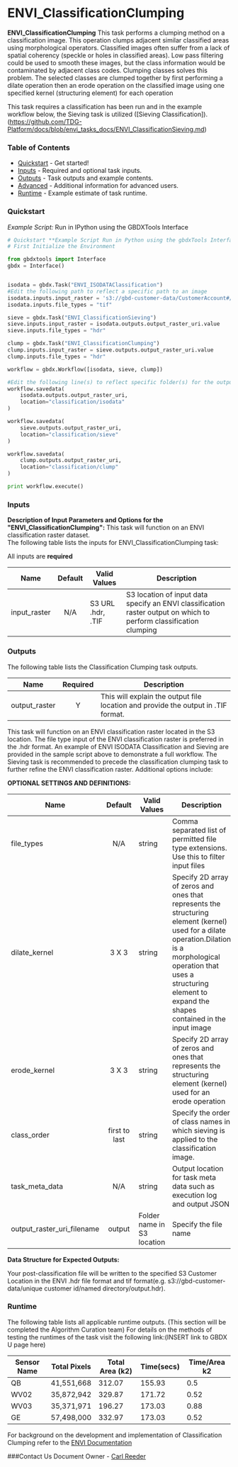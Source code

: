 # ENVI_ClassificationClumping

**ENVI_ClassificationClumping** This task performs a clumping method on a classification image. This operation clumps adjacent similar classified areas using morphological operators. Classified images often suffer from a lack of spatial coherency (speckle or holes in classified areas). Low pass filtering could be used to smooth these images, but the class information would be contaminated by adjacent class codes. Clumping classes solves this problem. The selected classes are clumped together by first performing a dilate operation then an erode operation on the classified image using one specified kernel (structuring element) for each operation

This task requires a classification has been run and in the example workflow below, the Sieving task is utilized ([Sieving Classification]). (https://github.com/TDG-Platform/docs/blob/envi_tasks_docs/ENVI_ClassificationSieving.md)

### Table of Contents
 * [Quickstart](#quickstart) - Get started!
 * [Inputs](#inputs) - Required and optional task inputs.
 * [Outputs](#outputs) - Task outputs and example contents.
 * [Advanced](#advanced) - Additional information for advanced users.
 * [Runtime](#runtime) - Example estimate of task runtime.

### Quickstart
*Example Script:* Run in IPython using the GBDXTools Interface

```python
# Quickstart **Example Script Run in Python using the gbdxTools Interface
# First Initialize the Environment

from gbdxtools import Interface
gbdx = Interface()


isodata = gbdx.Task("ENVI_ISODATAClassification")
#Edit the following path to reflect a specific path to an image
isodata.inputs.input_raster = 's3://gbd-customer-data/CustomerAccount#/PathToImage/'
isodata.inputs.file_types = "tif"

sieve = gbdx.Task("ENVI_ClassificationSieving")
sieve.inputs.input_raster = isodata.outputs.output_raster_uri.value
sieve.inputs.file_types = "hdr"

clump = gbdx.Task("ENVI_ClassificationClumping")
clump.inputs.input_raster = sieve.outputs.output_raster_uri.value
clump.inputs.file_types = "hdr"

workflow = gbdx.Workflow([isodata, sieve, clump])

#Edit the following line(s) to reflect specific folder(s) for the output file (example location provided)
workflow.savedata(
    isodata.outputs.output_raster_uri,
    location="classification/isodata"
)

workflow.savedata(
    sieve.outputs.output_raster_uri,
    location="classification/sieve"
)

workflow.savedata(
    clump.outputs.output_raster_uri,
    location="classification/clump"
)

print workflow.execute()
```

### Inputs

**Description of Input Parameters and Options for the "ENVI_ClassificationClumping":**
This task will function on an ENVI classification raster dataset.  
The following table lists the inputs for ENVI_ClassificationClumping task:

All inputs are **required**

Name                     |       Default         |        Valid Values             |   Description
-------------------------|:---------------------:|---------------------------------|-----------------
input_raster             |          N/A          | S3 URL   .hdr, .TIF             | S3 location of input data specify an ENVI classification raster output on which to perform classification clumping

### Outputs

The following table lists the Classification Clumping task outputs.

Name            | Required |   Description
----------------|:--------:|-----------------
output_raster   |     Y    | This will explain the output file location and provide the output in .TIF format.


This task will function on an ENVI classification raster located in the S3 location.  The file type input of the ENVI classification raster is preferred in the .hdr format.  An example of ENVI ISODATA Classification and Sieving are provided in the sample script above to demonstrate a full workflow. The Sieving task is recommended to precede the classification clumping task to further refine the ENVI classification raster.  Additional options include:


**OPTIONAL SETTINGS AND DEFINITIONS:**

Name                       |       Default         |        Valid Values             |   Description
---------------------------|:---------------------:|---------------------------------|-----------------
file_types                 |          N/A          | string                          | Comma separated list of permitted file type extensions. Use this to filter input files
dilate_kernel              |         3 X 3         | string                          | Specify 2D array of zeros and ones that represents the structuring element (kernel) used for a dilate operation.Dilation is a morphological operation that uses a structuring element to expand the shapes contained in the input image
erode_kernel               |         3 X 3         | string                          | Specify 2D array of zeros and ones that represents the structuring element (kernel) used for an erode operation
class_order                |     first to last     | string                          | Specify the order of class names in which sieving is applied to the classification image.
task_meta_data             |          N/A          | string                          | Output location for task meta data such as execution log and output JSON
output_raster_uri_filename |         output          | Folder name in S3 location      | Specify the file name



**Data Structure for Expected Outputs:**

Your post-classification file will be written to the specified S3 Customer Location in the ENVI .hdr file format and tif format(e.g.  s3://gbd-customer-data/unique customer id/named directory/output.hdr).  

### Runtime

The following table lists all applicable runtime outputs. (This section will be completed the Algorithm Curation team)
For details on the methods of testing the runtimes of the task visit the following link:(INSERT link to GBDX U page here)

  Sensor Name  | Total Pixels |  Total Area (k2)  |  Time(secs)  |  Time/Area k2
--------|:----------:|-----------|----------------|---------------
QB |41,551,668|312.07|155.93|0.5|  
WV02|35,872,942|329.87|171.72|0.52
WV03|35,371,971|196.27|173.03|0.88
GE| 57,498,000|332.97|173.03|0.52 |


For background on the development and implementation of Classification Clumping refer to the [ENVI Documentation](http://www.harrisgeospatial.com/docs/enviclassificationclumpingtask.html)

###Contact Us
Document Owner - [Carl Reeder](creeder@digitalglobe.com)
